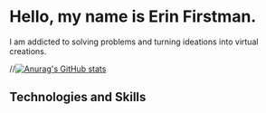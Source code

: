 # Hello, my name is Erin Firstman.
 I am addicted to solving problems and turning ideations into virtual creations.


//[![Anurag's GitHub stats](https://github-readme-stats.vercel.app/api?username=ekfman)](https://github.com/anuraghazra/github-readme-stats)

## Technologies and Skills
